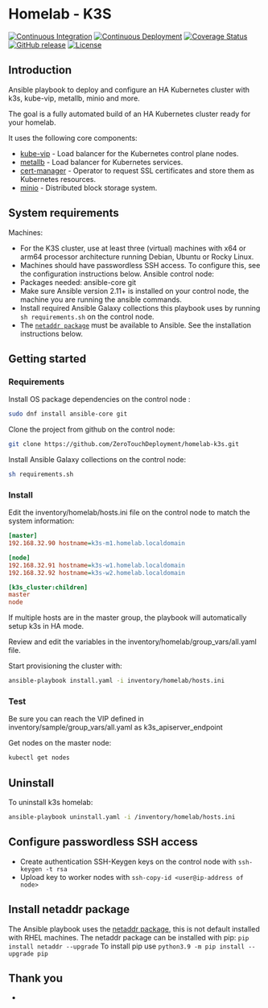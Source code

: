 # Homelab - K3S

[![Continuous Integration](https://github.com/zerotouchdeployment/homelab-k3s/workflows/Continuous%20Integration/badge.svg)](https://github.com/zerotouchdeployment/homelab-k3s/actions?query=workflow%3A%22Continuous+Integration%22)
[![Continuous Deployment](https://github.com/zerotouchdeployment/homelab-k3s/workflows/Continuous%20Deployment/badge.svg)](https://github.com/zerotouchdeployment/homelab-k3s/actions?query=workflow%3A%22Continuous+Deployment%22)
[![Coverage Status](https://codecov.io/github/zerotouchdeployment/homelab-k3s/coverage.svg?branch=master)](https://codecov.io/github/zerotouchdeployment/homelab-k3s?branch=master)
[![GitHub release](https://img.shields.io/github/release/zerotouchdeployment/homelab-k3s.svg)](https://github.com/zerotouchdeployment/homelab-k3s/releases/latest)
[![License](https://img.shields.io/badge/License-Apache%202.0-blue.svg)](https://github.com/zerotouchdeployment/homelab-k3s/blob/master/LICENSE)

## Introduction

Ansible playbook to deploy and configure an HA Kubernetes cluster with k3s, kube-vip, metallb, minio and more.

The goal is a fully automated build of an HA Kubernetes cluster ready for your homelab.

It uses the following core components:
- [kube-vip](https://kube-vip.io/) - Load balancer for the Kubernetes control plane nodes.
- [metallb](https://metallb.universe.tf/) - Load balancer for Kubernetes services.
- [cert-manager](https://cert-manager.io/) - Operator to request SSL certificates and store them as Kubernetes resources.
- [minio](https://min.io) - Distributed block storage system.



## System requirements
Machines:
- For the K3S cluster, use at least three (virtual) machines with x64 or arm64 processor architecture running Debian, Ubuntu or Rocky Linux.
- Machines should have passwordless SSH access. To configure this, see the configuration instructions below.
Ansible control node:
- Packages needed: ansible-core git
- Make sure Ansible version 2.11+ is installed on your control node, the machine you are running the ansible commands. 
- Install required Ansible Galaxy collections this playbook uses by running `sh requirements.sh` on the control node.
- The [`netaddr package`](https://pypi.org/project/netaddr/) must be available to Ansible. See the installation instructions below.

## Getting started

### Requirements
Install OS package dependencies on the control node :
```bash
sudo dnf install ansible-core git
```
Clone the project from github on the control node:
```bash
git clone https://github.com/ZeroTouchDeployment/homelab-k3s.git
```
Install Ansible Galaxy collections on the control node:
```bash
sh requirements.sh
```

### Install
Edit the inventory/homelab/hosts.ini file on the control node to match the system information:
```ini
[master]
192.168.32.90 hostname=k3s-m1.homelab.localdomain

[node]
192.168.32.91 hostname=k3s-w1.homelab.localdomain
192.168.32.92 hostname=k3s-w2.homelab.localdomain

[k3s_cluster:children]
master
node

```
If multiple hosts are in the master group, the playbook will automatically setup k3s in HA mode.

Review and edit the variables in the inventory/homelab/group_vars/all.yaml file.   



Start provisioning the cluster with:
```bash
ansible-playbook install.yaml -i inventory/homelab/hosts.ini
```

### Test
Be sure you can reach the VIP defined in inventory/sample/group_vars/all.yaml as k3s_apiserver_endpoint


Get nodes on the master node:
```bash
kubectl get nodes
```


## Uninstall
To uninstall k3s homelab:
```bash
ansible-playbook uninstall.yaml -i /inventory/homelab/hosts.ini
```


## Configure passwordless SSH access
- Create authentication SSH-Keygen keys on the control node with `ssh-keygen -t rsa`
- Upload key to worker nodes with `ssh-copy-id <user@ip-address of node>`


## Install netaddr package
The Ansible playbook uses the [netaddr package](https://pypi.org/project/netaddr/), this is not default installed with RHEL machines. The netaddr package can be installed with pip: `pip install netaddr --upgrade`
To install pip use `python3.9 -m pip install --upgrade pip`


## Thank you
-
